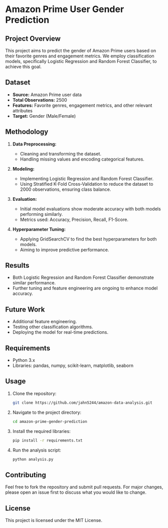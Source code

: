 # Amazon Prime User Gender Prediction

## Project Overview

This project aims to predict the gender of Amazon Prime users based on their favorite genres and engagement metrics. We employ classification models, specifically Logistic Regression and Random Forest Classifier, to achieve this goal.

## Dataset

- **Source:** Amazon Prime user data
- **Total Observations:** 2500
- **Features:** Favorite genres, engagement metrics, and other relevant attributes
- **Target:** Gender (Male/Female)

## Methodology

1. **Data Preprocessing:**
    - Cleaning and transforming the dataset.
    - Handling missing values and encoding categorical features.

2. **Modeling:**
    - Implementing Logistic Regression and Random Forest Classifier.
    - Using Stratified K-Fold Cross-Validation to reduce the dataset to 2000 observations, ensuring class balance.

3. **Evaluation:**
    - Initial model evaluations show moderate accuracy with both models performing similarly.
    - Metrics used: Accuracy, Precision, Recall, F1-Score.

4. **Hyperparameter Tuning:**
    - Applying GridSearchCV to find the best hyperparameters for both models.
    - Aiming to improve predictive performance.

## Results

- Both Logistic Regression and Random Forest Classifier demonstrate similar performance.
- Further tuning and feature engineering are ongoing to enhance model accuracy.

## Future Work

- Additional feature engineering.
- Testing other classification algorithms.
- Deploying the model for real-time predictions.

## Requirements

- Python 3.x
- Libraries: pandas, numpy, scikit-learn, matplotlib, seaborn

## Usage

1. Clone the repository:
    ```sh
    git clone https://github.com/jahn5244/amazon-data-analysis.git
    ```
2. Navigate to the project directory:
    ```sh
    cd amazon-prime-gender-prediction
    ```
3. Install the required libraries:
    ```sh
    pip install -r requirements.txt
    ```
4. Run the analysis script:
    ```sh
    python analysis.py
    ```

## Contributing

Feel free to fork the repository and submit pull requests. For major changes, please open an issue first to discuss what you would like to change.

## License

This project is licensed under the MIT License.
